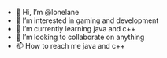 - 👋 Hi, I’m @lonelane
- 👀 I’m interested in gaming and development
- 🌱 I’m currently learning java and c++
- 💞️ I’m looking to collaborate on anything
- 📫 How to reach me java and c++

<!---
lonelane/lonelane is a ✨ special ✨ repository because its `README.md` (this file) appears on your GitHub profile.
You can click the Preview link to take a look at your changes.
--->
